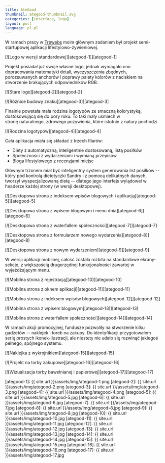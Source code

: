 ```yaml
---
title: AteGood
thumbnail: ategood-thumbnail.svg
categories: [interface, logo]
layout: post
language: pl-pl
---
```


W ramach pracy w [Trewebs](http://trewebs.com) moim głównym zadaniem był projekt semi-startupowej aplikacji lifestylowo-żywieniowej.

[![Logo w wersji standardowej][ategood-1]][ategood-1]

Projekt posiadał już swoje własne logo, jednak wymagało ono dopracowania matematyki detali, wyczyszczenia zbędnych, porozsuwanych anchorów i poprawy palety kolorów z naciskiem na stworzenie brakujących odpowiedników RGB.

[![Stare logo][ategood-2]][ategood-2]

[![Różnice budowy znaku][ategood-3]][ategood-3]

Finalnie powstała mała rodzina logotypów ze smaczną kolorystyką, dostosowującą się do pory roku. To taki mały uśmiech w stronę naturalnego, zdrowego pożywienia, które istotnie z natury pochodzi.

[![Rodzina logotypów][ategood-4]][ategood-4]

Cała aplikacja miała się składać z trzech filarów:

- Diety z automatyczną, inteligentnie dostosowaną, listą posiłków
- Społeczności z wydarzeniami i wymianą przepisów
- Bloga lifestylowego z recenzjami miejsc

Głównym trzonem miał być inteligentny system generowania list posiłków -- który pod kontrolą dietetyczki Sandry i z pomocą delikatnych danych, tworzył wyspecjalizowaną dietę -- dlatego jego interfejs wylądował w headerze każdej strony (w wersji desktopowej).

[![Desktopowa strona z indeksem wpisów blogowych i aplikacją][ategood-5]][ategood-5]

[![Desktopowa strona z wpisem blogowym i menu dnia][ategood-6]][ategood-6]

[![Desktopowa strona z waterfallem społeczności][ategood-7]][ategood-7]

[![Desktopowa strona z formularzem nowego wydarzenia][ategood-8]][ategood-8]

[![Desktopowa strona z nowym wydarzeniem][ategood-9]][ategood-9]

W wersji aplikacji mobilnej, całość została rozbita na standardowe ekrany-sekcje, z większością drugorzędnej funkcjonalności zawartej w wyjeżdżającym menu.

[![Mobilna strona z rejestracją][ategood-10]][ategood-10]

[![Mobilna strona z oknem aplikacji][ategood-11]][ategood-11]

[![Mobilna strona z indeksem wpisów blogowych][ategood-12]][ategood-12]

[![Mobilna strona z wpisem blogowym][ategood-13]][ategood-13]

[![Mobilna strona z waterfallem społeczności][ategood-14]][ategood-14]

W ramach akcji promocyjnej, fundusze pozwoliły na stworzenie kilku gadżetów -- naklejek i toreb na zakupy. Do identyfikacji przygotowałem serię prostych ikonek-ilustracji, ale niestety nie udało się rozwinąć jakiegoś pełnego, spójnego systemu.

[![Naklejka z wykrojnikiem][ategood-15]][ategood-15]

[![Projekt na torby zakupowe][ategood-16]][ategood-16]

[![Wizualizacja torby bawełnianej i papierowej][ategood-17]][ategood-17]

[ategood-1]: {{ site.url }}/assets/img/ategood-1.png
[ategood-2]: {{ site.url }}/assets/img/ategood-2.png
[ategood-3]: {{ site.url }}/assets/img/ategood-3.png
[ategood-4]: {{ site.url }}/assets/img/ategood-4.png
[ategood-5]: {{ site.url }}/assets/img/ategood-5.jpg
[ategood-6]: {{ site.url }}/assets/img/ategood-6.jpg
[ategood-7]: {{ site.url }}/assets/img/ategood-7.jpg
[ategood-8]: {{ site.url }}/assets/img/ategood-8.jpg
[ategood-9]: {{ site.url }}/assets/img/ategood-9.jpg
[ategood-10]: {{ site.url }}/assets/img/ategood-10.jpg
[ategood-11]: {{ site.url }}/assets/img/ategood-11.jpg
[ategood-12]: {{ site.url }}/assets/img/ategood-12.jpg
[ategood-13]: {{ site.url }}/assets/img/ategood-13.jpg
[ategood-14]: {{ site.url }}/assets/img/ategood-14.jpg
[ategood-15]: {{ site.url }}/assets/img/ategood-15.png
[ategood-16]: {{ site.url }}/assets/img/ategood-16.png
[ategood-17]: {{ site.url }}/assets/img/ategood-17.jpg
